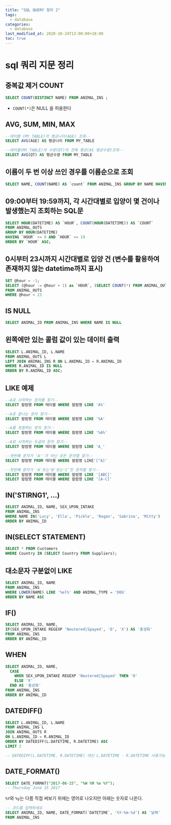 ```yaml
---
title: "SQL QUERY 정리 2"
tags:
  - database
categories:
  - database
last_modified_at: 2020-10-24T13:00:00+18:00
toc: true
---
```


# sql 쿼리 지문 정리

## 중복값 제거 COUNT

```SQL
SELECT COUNT(DISTINCT NAME) FROM ANIMAL_INS ;
```

- `COUNT(*)`은 NULL 을 허용한다

## AVG, SUM, MIN, MAX

```SQL
--테이블 (MY_TABLE)의 평균나이(AGE) 조회--
SELECT AVG(AGE) AS 평균나이 FROM MY_TABLE

--테이블(MY_TABLE)의 수량(QT)의 전체 평균(AS 평균수량)조회--
SELECT AVG(QT) AS 평균수량 FROM MY_TABLE
```

## 이름이 두 번 이상 쓰인 경우를 이름순으로 조회

```SQL
SELECT NAME, COUNT(NAME) AS `count` FROM ANIMAL_INS GROUP BY NAME HAVING `count` >= 2 ORDER BY NAME ASC
```

## 09:00부터 19:59까지, 각 시간대별로 입양이 몇 건이나 발생했는지 조회하는 SQL문

```SQL
SELECT HOUR(DATETIME) AS `HOUR`, COUNT(HOUR(DATETIME)) AS `COUNT`
FROM ANIMAL_OUTS
GROUP BY HOUR(DATETIME)
HAVING `HOUR` >= 9 AND `HOUR` <= 19
ORDER BY `HOUR` ASC;
```

## 0시부터 23시까지 시간대별로 입양 건 (변수를 활용하여 존재하지 않는 datetime까지 표시)
```SQL
SET @hour = -1;
SELECT (@hour := @hour + 1) as `HOUR`, (SELECT COUNT(*) FROM ANIMAL_OUTS WHERE HOUR(DATETIME) = @hour) AS `COUNT`
FROM ANIMAL_OUTS
WHERE @hour < 23
```

## IS NULL

```SQL
SELECT ANIMAL_ID FROM ANIMAL_INS WHERE NAME IS NULL
```

## 왼쪽에만 있는 콜럼 값이 있는 데이터 출력
```SQL
SELECT L.ANIMAL_ID, L.NAME
FROM ANIMAL_OUTS L
LEFT JOIN ANIMAL_INS R ON L.ANIMAL_ID = R.ANIMAL_ID
WHERE R.ANIMAL_ID IS NULL
ORDER BY R.ANIMAL_ID ASC;
```

## LIKE 예제
```SQL
--A로 시작하는 문자를 찾기--
SELECT 컬럼명 FROM 테이블 WHERE 컬럼명 LIKE 'A%'

--A로 끝나는 문자 찾기--
SELECT 컬럼명 FROM 테이블 WHERE 컬럼명 LIKE '%A'

--A를 포함하는 문자 찾기--
SELECT 컬럼명 FROM 테이블 WHERE 컬럼명 LIKE '%A%'

--A로 시작하는 두글자 문자 찾기--
SELECT 컬럼명 FROM 테이블 WHERE 컬럼명 LIKE 'A_'

--첫번째 문자가 'A''가 아닌 모든 문자열 찾기--
SELECT 컬럼명 FROM 테이블 WHERE 컬럼명 LIKE'[^A]'

--첫번째 문자가 'A'또는'B'또는'C'인 문자열 찾기--
SELECT 컬럼명 FROM 테이블 WHERE 컬럼명 LIKE '[ABC]'
SELECT 컬럼명 FROM 테이블 WHERE 컬럼명 LIKE '[A-C]'
```

## IN('STIRNG1', ...)

```SQL
SELECT ANIMAL_ID, NAME, SEX_UPON_INTAKE
FROM ANIMAL_INS
WHERE NAME IN('Lucy', 'Ella', 'Pickle', 'Rogan', 'Sabrina', 'Mitty')
ORDER BY ANIMAL_ID
```

## IN(SELECT STATEMENT)
```SQL
SELECT * FROM Customers
WHERE Country IN (SELECT Country FROM Suppliers);
```

## 대소문자 구분없이 LIKE

```SQL
SELECT ANIMAL_ID, NAME
FROM ANIMAL_INS
WHERE LOWER(NAME) LIKE '%el%' AND ANIMAL_TYPE = 'DOG'
ORDER BY NAME ASC
```

## IF()

```SQL
SELECT ANIMAL_ID, NAME,
IF(SEX_UPON_INTAKE REGEXP 'Neutered|Spayed', 'O', 'X') AS '중성화'
FROM ANIMAL_INS
ORDER BY ANIMAL_ID
```

## WHEN

```SQL
SELECT ANIMAL_ID, NAME,
  CASE
    WHEN SEX_UPON_INTAKE REGEXP 'Neutered|Spayed' THEN 'O'
    ELSE 'X'
  END AS '중성화'
FROM ANIMAL_INS
ORDER BY ANIMAL_ID
```

## DATEDIFF()

```SQL
SELECT L.ANIMAL_ID, L.NAME
FROM ANIMAL_INS L
JOIN ANIMAL_OUTS R
ON L.ANIMAL_ID = R.ANIMAL_ID
ORDER BY DATEDIFF(L.DATETIME, R.DATETIME) ASC
LIMIT 2

-- DATEDIFF(L.DATETIME, R.DATETIME) 대신 L.DATETIME - R.DATETIME 사용가능.
```

## DATE_FORMAT()
```SQL
SELECT DATE_FORMAT("2017-06-15", "%W %M %e %Y");
-- Thursday June 15 2017
```
`%Y`와 `%y`는 다름 직접 써보기 위에는 영어로 나오지만 아래는 숫자로 나온다.

```SQL
-- 코드를 입력하세요
SELECT ANIMAL_ID, NAME, DATE_FORMAT(`DATETIME`, '%Y-%m-%d') AS '날짜'
FROM ANIMAL_INS
```
